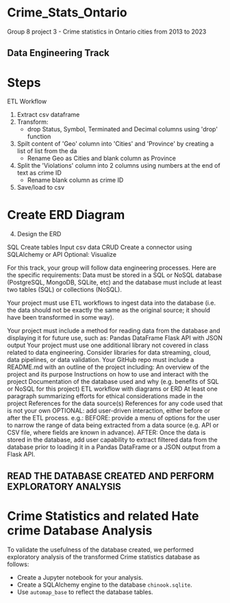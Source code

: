 # Crime_Stats_Ontario
Group 8 project 3 - Crime statistics in Ontario cities from 2013 to 2023

## Data Engineering Track

# Steps
ETL Workflow
1. Extract csv dataframe
2. Transform: 
    - drop Status, Symbol, Terminated and Decimal columns using 'drop' function 
3. Spilt content of 'Geo' column into 'Cities' and 'Province' by creating a list of list from the da
    - Rename Geo as Cities and blank column as Province 
4. Split the 'Violations' column into 2 columns using numbers at the end of text as crime ID
    - Rename blank column as crime ID
5. Save/load to csv

# Create ERD Diagram
4. Design the ERD

SQL
Create tables
Input csv data
CRUD
 Create a connector using SQLAlchemy or API
Optional: Visualize 



For this track, your group will follow data engineering processes. Here are the specific requirements:
Data must be stored in a SQL or NoSQL database (PostgreSQL, MongoDB, SQLite, etc) and the database must include at least two tables (SQL) or collections (NoSQL).

Your project must use ETL workflows to ingest data into the database (i.e. the data should not be exactly the same as the original source; it should have been transformed in some way).

Your project must include a method for reading data from the database and displaying it for future use, such as:
Pandas DataFrame
Flask API with JSON output
Your project must use one additional library not covered in class related to data engineering. Consider libraries for data streaming, cloud, data pipelines, or data validation.
Your GitHub repo must include a README.md with an outline of the project including:
An overview of the project and its purpose
Instructions on how to use and interact with the project
Documentation of the database used and why (e.g. benefits of SQL or NoSQL for this project)
ETL workflow with diagrams or ERD
At least one paragraph summarizing efforts for ethical considerations made in the project
References for the data source(s)
References for any code used that is not your own
OPTIONAL: add user-driven interaction, either before or after the ETL process. e.g.:
BEFORE: provide a menu of options for the user to narrow the range of data being extracted from a data source (e.g. API or CSV file, where fields are known in advance).
AFTER: Once the data is stored in the database, add user capability to extract filtered data from the database prior to loading it in a Pandas DataFrame or a JSON output from a Flask API.


## READ THE DATABASE CREATED AND PERFORM EXPLORATORY ANALYSIS

# Crime Statistics and related Hate crime Database Analysis

 To validate the usefulness of the database created, we performed exploratory analysis of the transformed Crime statistics database as follows:


* Create a Jupyter notebook for your analysis.
* Create a SQLAlchemy engine to the database `chinook.sqlite`.
* Use `automap_base` to reflect the database tables.